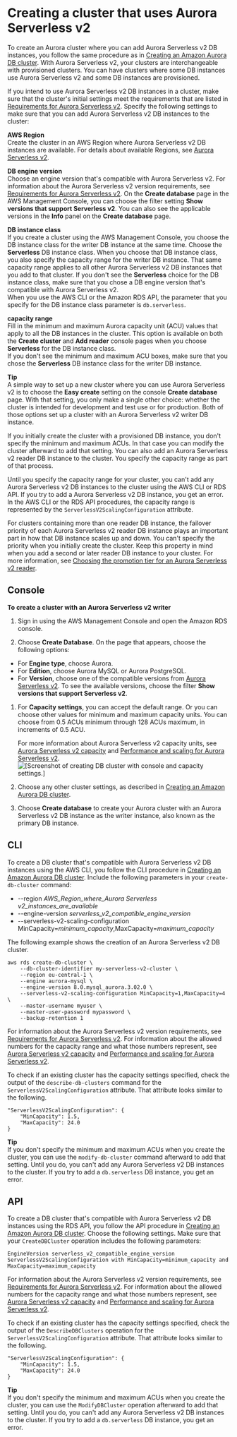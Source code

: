 # Creating a cluster that uses Aurora Serverless v2<a name="aurora-serverless-v2.create-cluster"></a>

 To create an Aurora cluster where you can add Aurora Serverless v2 DB instances, you follow the same procedure as in [Creating an Amazon Aurora DB cluster](Aurora.CreateInstance.md)\. With Aurora Serverless v2, your clusters are interchangeable with provisioned clusters\. You can have clusters where some DB instances use Aurora Serverless v2 and some DB instances are provisioned\. 

 If you intend to use Aurora Serverless v2 DB instances in a cluster, make sure that the cluster's initial settings meet the requirements that are listed in [Requirements for Aurora Serverless v2](aurora-serverless-v2.requirements.md)\. Specify the following settings to make sure that you can add Aurora Serverless v2 DB instances to the cluster: 

**AWS Region**  
 Create the cluster in an AWS Region where Aurora Serverless v2 DB instances are available\. For details about available Regions, see [Aurora Serverless v2](Concepts.AuroraFeaturesRegionsDBEngines.grids.md#Concepts.Aurora_Fea_Regions_DB-eng.Feature.ServerlessV2)\. 

**DB engine version**  
 Choose an engine version that's compatible with Aurora Serverless v2\. For information about the Aurora Serverless v2 version requirements, see [Requirements for Aurora Serverless v2](aurora-serverless-v2.requirements.md)\. On the **Create database** page in the AWS Management Console, you can choose the filter setting **Show versions that support Serverless v2**\. You can also see the applicable versions in the **Info** panel on the **Create database** page\. 

**DB instance class**  
 If you create a cluster using the AWS Management Console, you choose the DB instance class for the writer DB instance at the same time\. Choose the **Serverless** DB instance class\. When you choose that DB instance class, you also specify the capacity range for the writer DB instance\. That same capacity range applies to all other Aurora Serverless v2 DB instances that you add to that cluster\. If you don't see the **Serverless** choice for the DB instance class, make sure that you chose a DB engine version that's compatible with Aurora Serverless v2\.   
 When you use the AWS CLI or the Amazon RDS API, the parameter that you specify for the DB instance class parameter is `db.serverless`\. 

**capacity range**  
 Fill in the minimum and maximum Aurora capacity unit \(ACU\) values that apply to all the DB instances in the cluster\. This option is available on both the **Create cluster** and **Add reader** console pages when you choose **Serverless** for the DB instance class\.   
 If you don't see the minimum and maximum ACU boxes, make sure that you chose the **Serverless** DB instance class for the writer DB instance\. 

**Tip**  
 A simple way to set up a new cluster where you can use Aurora Serverless v2 is to choose the **Easy create** setting on the console **Create database** page\. With that setting, you only make a single other choice: whether the cluster is intended for development and test use or for production\. Both of those options set up a cluster with an Aurora Serverless v2 writer DB instance\. 

 If you initially create the cluster with a provisioned DB instance, you don't specify the minimum and maximum ACUs\. In that case you can modify the cluster afterward to add that setting\. You can also add an Aurora Serverless v2 reader DB instance to the cluster\. You specify the capacity range as part of that process\. 

 Until you specify the capacity range for your cluster, you can't add any Aurora Serverless v2 DB instances to the cluster using the AWS CLI or RDS API\. If you try to add a Aurora Serverless v2 DB instance, you get an error\. In the AWS CLI or the RDS API procedures, the capacity range is represented by the `ServerlessV2ScalingConfiguration` attribute\. 

 For clusters containing more than one reader DB instance, the failover priority of each Aurora Serverless v2 reader DB instance plays an important part in how that DB instance scales up and down\. You can't specify the priority when you initially create the cluster\. Keep this property in mind when you add a second or later reader DB instance to your cluster\. For more information, see [Choosing the promotion tier for an Aurora Serverless v2 reader](aurora-serverless-v2-administration.md#aurora-serverless-v2-choosing-promotion-tier)\. 

## Console<a name="aurora-serverless-v2-create.console"></a>

**To create a cluster with an Aurora Serverless v2 writer**

1.  Sign in using the AWS Management Console and open the Amazon RDS console\. 

1.  Choose **Create Database**\. On the page that appears, choose the following options: 
   +  For **Engine type**, choose Aurora\. 
   +  For **Edition**, choose Aurora MySQL or Aurora PostgreSQL\. 
   +  For **Version**, choose one of the compatible versions from [Aurora Serverless v2](Concepts.AuroraFeaturesRegionsDBEngines.grids.md#Concepts.Aurora_Fea_Regions_DB-eng.Feature.ServerlessV2)\. To see the available versions, choose the filter **Show versions that support Serverless v2**\. 

1.  For **Capacity settings**, you can accept the default range\. Or you can choose other values for minimum and maximum capacity units\. You can choose from 0\.5 ACUs minimum through 128 ACUs maximum, in increments of 0\.5 ACU\. 

    For more information about Aurora Serverless v2 capacity units, see [Aurora Serverless v2 capacity](aurora-serverless-v2.how-it-works.md#aurora-serverless-v2.how-it-works.capacity) and [Performance and scaling for Aurora Serverless v2](aurora-serverless-v2.setting-capacity.md)\.   
![\[Screenshot of creating DB cluster with console and capacity settings.\]](http://docs.aws.amazon.com/AmazonRDS/latest/AuroraUserGuide/images/serverless_v2_screencaps/capacity_range.png)

1.  Choose any other cluster settings, as described in [Creating an Amazon Aurora DB cluster](Aurora.CreateInstance.md)\. 

1.  Choose **Create database** to create your Aurora cluster with an Aurora Serverless v2 DB instance as the writer instance, also known as the primary DB instance\. 

## CLI<a name="aurora-serverless-v2-create.cli"></a>

 To create a DB cluster that's compatible with Aurora Serverless v2 DB instances using the AWS CLI, you follow the CLI procedure in [Creating an Amazon Aurora DB cluster](Aurora.CreateInstance.md)\. Include the following parameters in your `create-db-cluster` command:
+ \-\-region *AWS\_Region\_where\_Aurora Serverless v2\_instances\_are\_available*
+ \-\-engine\-version *serverless\_v2\_compatible\_engine\_version*
+ \-\-serverless\-v2\-scaling\-configuration MinCapacity=*minimum\_capacity*,MaxCapacity=*maximum\_capacity* 

The following example shows the creation of an Aurora Serverless v2 DB cluster\.

```
aws rds create-db-cluster \
    --db-cluster-identifier my-serverless-v2-cluster \
    --region eu-central-1 \
    --engine aurora-mysql \
    --engine-version 8.0.mysql_aurora.3.02.0 \
    --serverless-v2-scaling-configuration MinCapacity=1,MaxCapacity=4 \
    --master-username myuser \
    --master-user-password mypassword \
    --backup-retention 1
```

 For information about the Aurora Serverless v2 version requirements, see [Requirements for Aurora Serverless v2](aurora-serverless-v2.requirements.md)\. For information about the allowed numbers for the capacity range and what those numbers represent, see [Aurora Serverless v2 capacity](aurora-serverless-v2.how-it-works.md#aurora-serverless-v2.how-it-works.capacity) and [Performance and scaling for Aurora Serverless v2](aurora-serverless-v2.setting-capacity.md)\. 

 To check if an existing cluster has the capacity settings specified, check the output of the `describe-db-clusters` command for the `ServerlessV2ScalingConfiguration` attribute\. That attribute looks similar to the following\. 

```
"ServerlessV2ScalingConfiguration": {
    "MinCapacity": 1.5,
    "MaxCapacity": 24.0
}
```

**Tip**  
 If you don't specify the minimum and maximum ACUs when you create the cluster, you can use the `modify-db-cluster` command afterward to add that setting\. Until you do, you can't add any Aurora Serverless v2 DB instances to the cluster\. If you try to add a `db.serverless` DB instance, you get an error\. 

## API<a name="aurora-serverless-v2-create.api"></a>

 To create a DB cluster that's compatible with Aurora Serverless v2 DB instances using the RDS API, you follow the API procedure in [Creating an Amazon Aurora DB cluster](Aurora.CreateInstance.md)\. Choose the following settings\. Make sure that your `CreateDBCluster` operation includes the following parameters: 

```
EngineVersion serverless_v2_compatible_engine_version
ServerlessV2ScalingConfiguration with MinCapacity=minimum_capacity and MaxCapacity=maximum_capacity
```

 For information about the Aurora Serverless v2 version requirements, see [Requirements for Aurora Serverless v2](aurora-serverless-v2.requirements.md)\. For information about the allowed numbers for the capacity range and what those numbers represent, see [Aurora Serverless v2 capacity](aurora-serverless-v2.how-it-works.md#aurora-serverless-v2.how-it-works.capacity) and [Performance and scaling for Aurora Serverless v2](aurora-serverless-v2.setting-capacity.md)\. 

 To check if an existing cluster has the capacity settings specified, check the output of the `DescribeDBClusters` operation for the `ServerlessV2ScalingConfiguration` attribute\. That attribute looks similar to the following\. 

```
"ServerlessV2ScalingConfiguration": {
    "MinCapacity": 1.5,
    "MaxCapacity": 24.0
}
```

**Tip**  
 If you don't specify the minimum and maximum ACUs when you create the cluster, you can use the `ModifyDBCluster` operation afterward to add that setting\. Until you do, you can't add any Aurora Serverless v2 DB instances to the cluster\. If you try to add a `db.serverless` DB instance, you get an error\. 
